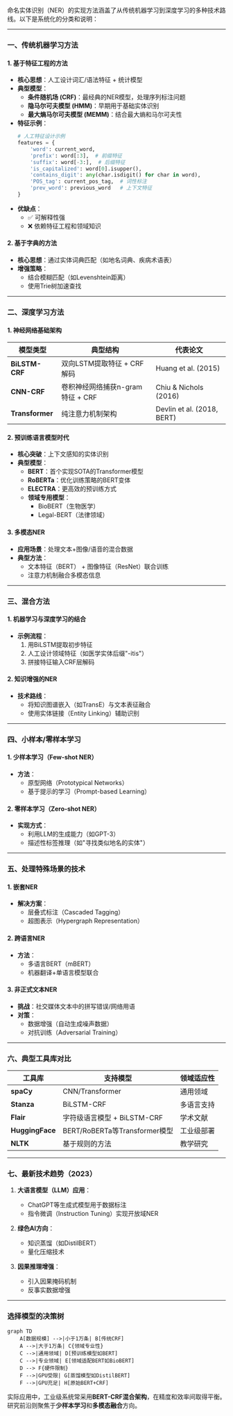命名实体识别（NER）的实现方法涵盖了从传统机器学习到深度学习的多种技术路线。以下是系统化的分类和说明：

---

### **一、传统机器学习方法**
#### 1. **基于特征工程的方法**
- **核心思想**：人工设计词汇/语法特征 + 统计模型
- **典型模型**：
  - **条件随机场 (CRF)**：最经典的NER模型，处理序列标注问题
  - **隐马尔可夫模型 (HMM)**：早期用于基础实体识别
  - **最大熵马尔可夫模型 (MEMM)**：结合最大熵和马尔可夫性
- **特征示例**：
  ```python
  # 人工特征设计示例
  features = {
      'word': current_word,
      'prefix': word[:3],  # 前缀特征
      'suffix': word[-3:],  # 后缀特征
      'is_capitalized': word[0].isupper(),
      'contains_digit': any(char.isdigit() for char in word),
      'POS_tag': current_pos_tag,  # 词性标注
      'prev_word': previous_word   # 上下文特征
  }
  ```
- **优缺点**：
  - ✅ 可解释性强
  - ❌ 依赖特征工程和领域知识

#### 2. **基于字典的方法**
- **核心思想**：通过实体词典匹配（如地名词典、疾病术语表）
- **增强策略**：
  - 结合模糊匹配（如Levenshtein距离）
  - 使用Trie树加速查找

---

### **二、深度学习方法**
#### 1. **神经网络基础架构**
| 模型类型       | 典型结构                          | 代表论文                     |
|----------------|----------------------------------|----------------------------|
| **BiLSTM-CRF** | 双向LSTM提取特征 + CRF解码        | Huang et al. (2015)        |
| **CNN-CRF**    | 卷积神经网络捕获n-gram特征 + CRF  | Chiu & Nichols (2016)      |
| **Transformer**| 纯注意力机制架构                  | Devlin et al. (2018, BERT) |

#### 2. **预训练语言模型时代**
- **核心突破**：上下文感知的实体识别
- **典型模型**：
  - **BERT**：首个实现SOTA的Transformer模型
  - **RoBERTa**：优化训练策略的BERT变体
  - **ELECTRA**：更高效的预训练方式
  - **领域专用模型**：
    - BioBERT（生物医学）
    - Legal-BERT（法律领域）

#### 3. **多模态NER**
- **应用场景**：处理文本+图像/语音的混合数据
- **典型方法**：
  - 文本特征（BERT） + 图像特征（ResNet）联合训练
  - 注意力机制融合多模态信息

---

### **三、混合方法**
#### 1. **机器学习与深度学习的结合**
- **示例流程**：
  1. 用BiLSTM提取初步特征
  2. 人工设计领域特征（如医学实体后缀"-itis"）
  3. 拼接特征输入CRF层解码

#### 2. **知识增强的NER**
- **技术路线**：
  - 将知识图谱嵌入（如TransE）与文本表征融合
  - 使用实体链接（Entity Linking）辅助识别

---

### **四、小样本/零样本学习**
#### 1. **少样本学习（Few-shot NER）**
- **方法**：
  - 原型网络（Prototypical Networks）
  - 基于提示的学习（Prompt-based Learning）

#### 2. **零样本学习（Zero-shot NER）**
- **实现方式**：
  - 利用LLM的生成能力（如GPT-3）
  - 描述性标签推理（如"寻找类似地名的实体"）

---

### **五、处理特殊场景的技术**
#### 1. **嵌套NER**
- **解决方案**：
  - 层叠式标注（Cascaded Tagging）
  - 超图表示（Hypergraph Representation）

#### 2. **跨语言NER**
- **方法**：
  - 多语言BERT（mBERT）
  - 机器翻译+单语言模型联合

#### 3. **非正式文本NER**
- **挑战**：社交媒体文本中的拼写错误/网络用语
- **对策**：
  - 数据增强（自动生成噪声数据）
  - 对抗训练（Adversarial Training）

---

### **六、典型工具库对比**
| 工具库         | 支持模型                          | 领域适应性       |
|----------------|----------------------------------|----------------|
| **spaCy**      | CNN/Transformer                  | 通用领域        |
| **Stanza**     | BiLSTM-CRF                       | 多语言支持      |
| **Flair**      | 字符级语言模型 + BiLSTM-CRF       | 学术文献        |
| **HuggingFace**| BERT/RoBERTa等Transformer模型     | 工业级部署      |
| **NLTK**       | 基于规则的方法                    | 教学研究        |

---

### **七、最新技术趋势（2023）**
1. **大语言模型（LLM）应用**：
   - ChatGPT等生成式模型用于数据标注
   - 指令微调（Instruction Tuning）实现开放域NER

2. **绿色AI方向**：
   - 知识蒸馏（如DistilBERT）
   - 量化压缩技术

3. **因果推理增强**：
   - 引入因果掩码机制
   - 反事实数据增强

---

### **选择模型的决策树**
```mermaid
graph TD
    A[数据规模] -->|小于1万条| B[传统CRF]
    A -->|大于1万条| C{领域专业性}
    C -->|通用领域| D[预训练模型如BERT]
    C -->|专业领域| E[领域适配BERT如BioBERT]
    D --> F{硬件限制}
    F -->|GPU受限| G[蒸馏模型如DistilBERT]
    F -->|GPU充足| H[原始BERT+CRF]
```

实际应用中，工业级系统常采用**BERT-CRF混合架构**，在精度和效率间取得平衡。研究前沿则聚焦于**少样本学习**和**多模态融合**方向。